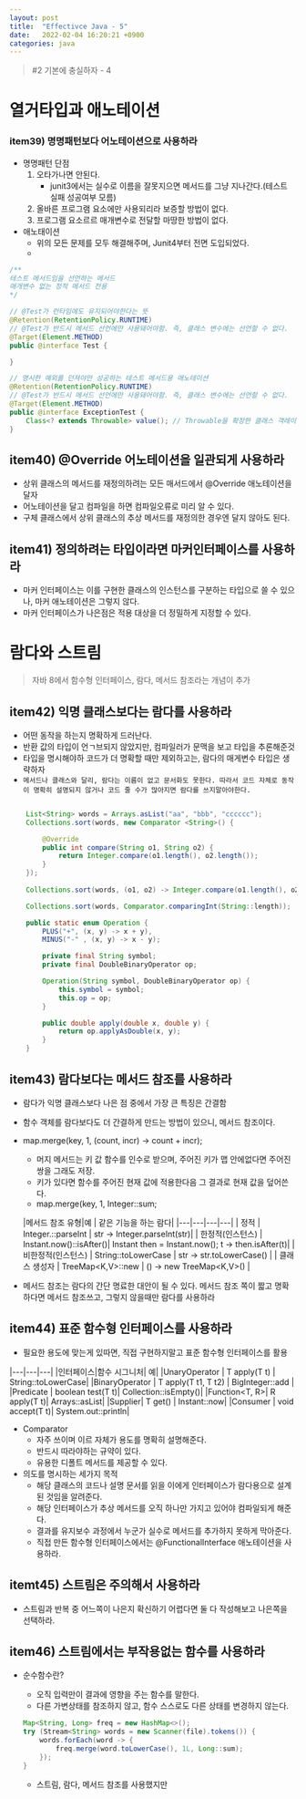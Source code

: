 ```yaml
---
layout: post
title:  "Effectivce Java - 5"
date:   2022-02-04 16:20:21 +0900
categories: java
---
```


> #2 기본에 충실하자 - 4

# 열거타입과 애노테이션

### item39) 명명패턴보다 어노테이션으로 사용하라
- 명명패턴 단점
    1. 오타가나면 안된다.
        - junit3에서는 실수로 이름을 잘못지으면 메서드를 그냥 지나간다.(테스트 실패 성공여부 모름)
    2. 올바른 프로그램 요소에만 사용되리라 보증할 방법이 없다.
    3. 프로그램 요소르르 매개변수로 전달할 마땅한 방법이 없다.
- 애노태이션
    - 위의 모든 문제를 모두 해결해주며, Junit4부터 전면 도입되었다.
    - 
```java
/**
테스트 메서드임을 선언하는 메서드
매개변수 없는 정적 메서드 전용
*/

// @Test가 런타임에도 유지되어야한다는 뜻
@Retention(RetentionPolicy.RUNTIME)
// @Test가 반드시 메서드 선언에만 사용돼어야함. 즉, 클래스 변수에는 선언할 수 없다.
@Target(Element.METHOD)
public @interface Test {

}
```

```java
// 명시한 예외를 던져야만 성공하는 테스트 메서드용 애노테이션
@Retention(RetentionPolicy.RUNTIME)
// @Test가 반드시 메서드 선언에만 사용돼어야함. 즉, 클래스 변수에는 선언할 수 없다.
@Target(Element.METHOD)
public @interface ExceptionTest {
    Class<? extends Throwable> value(); // Throwable을 확장한 클래스 객레이며, 모든 예외 타입을 다 수용
}

```


## item40)  @Override 어노테이션을 일관되게 사용하라
- 상위 클래스의 메서드를 재정의하려는 모든 매서드에서 @Override 애노테이션을 달자
- 어노테이션을 달고 컴파일을 하면 컴파일오류로 미리 알 수 있다.
- 구체 클래스에서 상위 클래스의 추상 메서드를 재정의한 경우엔 달지 않아도 된다.

## item41) 정의하려는 타입이라면 마커인터페이스를 사용하라
- 마커 인터페이스는 이를 구현한 클래스의 인스턴스를 구분하는 타입으로 쓸 수 있으나, 마커 애노테이션은 그렇지 않다.
- 마커 인터페이스가 나은점은 적용 대상을 더 정밀하게 지정할 수 있다.


# 람다와 스트림
> 자바 8에서 함수형 인터페이스, 람다, 메서드 참조라는 개념이 추가


## item42) 익명 클래스보다는 람다를 사용하라
- 어떤 동작을 하는지 명확하게 드러난다.
- 반환 값의 타입이 언ㄱ브되지 않았지만, 컴파일러가 문맥을 보고 타입을 추론해준것
- 타입을 명시해야하 코드가 더 명확할 때만 제외하고는, 람다의 매게변수 타입은 생략하자
- `메서드나 클래스와 달리, 람다는 이름이 없고 문서화도 못한다. 따라서 코드 자체로 동작이 명확히 설명되지 않거나 코드 줄 수가 많아지면 람다를 쓰지말아야한다.`


```java

    List<String> words = Arrays.asList("aa", "bbb", "cccccc");
    Collections.sort(words, new Comparator <String>() {

        @Override
        public int compare(String o1, String o2) {
            return Integer.compare(o1.length(), o2.length());
        }
    });
    
    Collections.sort(words, (o1, o2) -> Integer.compare(o1.length(), o2.length()));

    Collections.sort(words, Comparator.comparingInt(String::length));

    public static enum Operation {
        PLUS("+", (x, y) -> x + y),
        MINUS("-" , (x, y) -> x - y);

        private final String symbol;
        private final DoubleBinaryOperator op;

        Operation(String symbol, DoubleBinaryOperator op) {
            this.symbol = symbol;
            this.op = op;
        }

        public double apply(double x, double y) {
            return op.applyAsDouble(x, y);
        }
    }

```

## item43) 람다보다는 메서드 참조를 사용하라
- 람다가 익명 클래스보다 나은 점 중에서 가장 큰 특징은 간결함
- 함수 객체를 람다보다도 더 간결하게 만드는 방법이 있으니, 메서드 참조이다.
- map.merge(key, 1, (count, incr) -> count + incr);
    - 머지 메서드는 키 값 함수를 인수로 받으며, 주어진 키가 맵 안에없다면 주어진 쌍을 그래도 저장.
    - 키가 있다면 함수를 주어진 현재 값에 적용한다음 그 결과로 현재 값을 덮어쓴다.
    - map.merge(key, 1, Integer::sum;
    
    |메서드 참조 유형|예 | 같은 기능을 하는 람다|
    |---|---|---|---|
    | 정적 | Integer.::parseInt | str -> Integer.parseInt(str)|
    | 한정적(인스턴스) | Instant.now()::isAfter()| Instant then = Instant.now(); t -> then.isAfter(t)|
    | 비한정적(인스턴스) | String::toLowerCase | str -> str.toLowerCase() |
    | 클래스 생성자 | TreeMap<K,V>::new | () -> new TreeMap<K,V>() |

- 메서드 참조는 람다의 간단 명료한 대안이 될 수 있다. 메서드 참조 쪽이 짧고 명확하다면 메서드 참조쓰고, 그렇지 않을때만 람다를 사용하라

## item44) 표준 함수형 인터페이스를 사용하라
- 필요한 용도에 맞는게 있따면, 직접 구현하지말고 표준 함수형 인터페이스를 활용


|---|---|---|
|인터페이스|함수 시그니처| 예|
|UnaryOperator<T> | T apply(T t) | String::toLowerCase|
|BinaryOperator<T> | T apply(T t1, T t2) | BigInteger::add | 
|Predicate<T> | boolean test(T t)| Collection::isEmpty()|
|Function<T, R>| R apply(T t)| Arrays::asList|
|Supplier<T>| T get() | Instant::now|
|Consumer<T> | void accept(T t)| System.out::println|

- Comparator 
    - 자주 쓰이며 이르 자체가 용도를 명확히 설명해준다.
    - 반드시 따라야하는 규약이 있다.
    - 유용한 디폴트 메서드를 제공할 수 있다.
- 의도를 명시하는 세가지 목적
    - 해당 클래스의 코드나 설명 문서를 읽을 이에게 인터페이스가 람다용으로 설계된 것임을 알려준다.
    - 해당 인터페이스가 추상 메서드를 오직 하나만 가지고 있어야 컴파일되게 해준다.
    - 결과를 유지보수 과정에서 누군가 실수로 메서드를 추가하지 못하게 막아준다.
    - 직접 만든 함수형 인터페이스에서는 @FunctionalInterface 애노테이션을 사용하라.


## itemt45) 스트림은 주의해서 사용하라
- 스트림과 반복 중 어느쪽이 나은지 확신하기 어렵다면 둘 다 작성해보고 나은쪽을 선택하라.

## item46) 스트림에서는 부작용없는 함수를 사용하라
- 순수함수란?
    - 오직 입력만이 결과에 영향을 주는 함수를 말한다.
    - 다른 가변상태를 참조하지 않고, 함수 스스로도 다른 상태를 변경하지 않는다.

    ```java
    Map<String, Long> freq = new HashMap<>();
    try (Stream<String> words = new Scanner(file).tokens()) {
        words.forEach(word -> {
            freq.merge(word.toLowerCase(), 1L, Long::sum);
        });
    }
    ```
    
    - 스트림, 람다, 메서드 참조를 사용했지만 